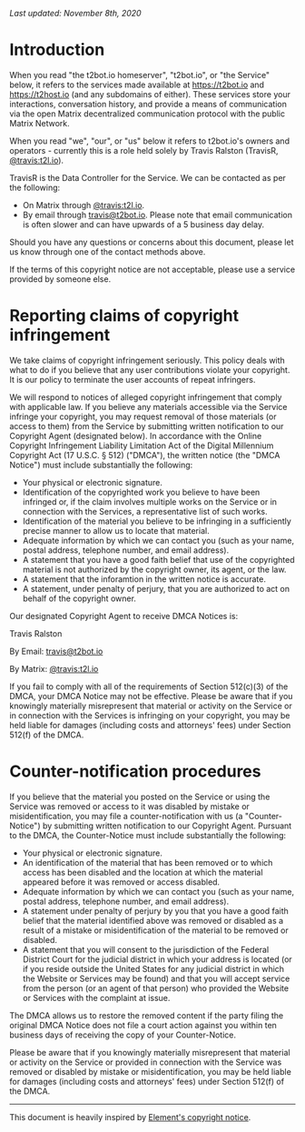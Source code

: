 *Last updated: November 8th, 2020*

# Introduction

When you read "the t2bot.io homeserver", "t2bot.io", or "the Service" below, it refers
to the services made available at https://t2bot.io and https://t2host.io (and any
subdomains of either). These services store your interactions, conversation history,
and provide a means of communication via the open Matrix decentralized communication
protocol with the public Matrix Network.

When you read "we", "our", or "us" below it refers to t2bot.io's owners and operators -
currently this is a role held solely by Travis Ralston (TravisR,
[@travis:t2l.io](https://matrix.to/#/@travis:t2l.io)).

TravisR is the Data Controller for the Service. We can be contacted as per the following:

* On Matrix through [@travis:t2l.io](https://matrix.to/#/@travis:t2l.io).
* By email through [travis@t2bot.io](mailto:travis@t2bot.io). Please note that email
  communication is often slower and can have upwards of a 5 business day delay.

Should you have any questions or concerns about this document, please let us know through
one of the contact methods above.

If the terms of this copyright notice are not acceptable, please use a service
provided by someone else.

# Reporting claims of copyright infringement

We take claims of copyright infringement seriously. This policy deals with what to do if
you believe that any user contributions violate your copyright. It is our policy to
terminate the user accounts of repeat infringers.

We will respond to notices of alleged copyright infringement that comply with applicable
law. If you believe any materials accessible via the Service infringe your copyright, you
may request removal of those materials (or access to them) from the Service by
submitting written notification to our Copyright Agent (designated below). In accordance
with the Online Copyright Infringement Liability Limitation Act of the Digital Millennium
Copyright Act (17 U.S.C. § 512) ("DMCA"), the written notice (the "DMCA Notice") must
include substantially the following:

* Your physical or electronic signature.
* Identification of the copyrighted work you believe to have been infringed or, if the
  claim involves multiple works on the Service or in connection with the Services, a
  representative list of such works.
* Identification of the material you believe to be infringing in a sufficiently precise
  manner to allow us to locate that material.
* Adequate information by which we can contact you (such as your name, postal address,
  telephone number, and email address).
* A statement that you have a good faith belief that use of the copyrighted material is
  not authorized by the copyright owner, its agent, or the law.
* A statement that the inforamtion in the written notice is accurate.
* A statement, under penalty of perjury, that you are authorized to act on behalf of the
  copyright owner.

Our designated Copyright Agent to receive DMCA Notices is:

Travis Ralston

By Email: [travis@t2bot.io](mailto:travis@t2bot.io)

By Matrix: [@travis:t2l.io](https://matrix.to/#/@travis:t2l.io)

If you fail to comply with all of the requirements of Section 512(c)(3) of the DMCA, your
DMCA Notice may not be effective. Please be aware that if you knowingly materially
misrepresent that material or activity on the Service or in connection with the Services
is infringing on your copyright, you may be held liable for damages (including costs and
attorneys' fees) under Section 512(f) of the DMCA.

# Counter-notification procedures

If you believe that the material you posted on the Service or using the Service was
removed or access to it was disabled by mistake or misidentification, you may file a
counter-notification with us (a "Counter-Notice") by submitting written notification to
our Copyright Agent. Pursuant to the DMCA, the Counter-Notice must include substantially
the following:

* Your physical or electronic signature.
* An identification of the material that has been removed or to which access has been
  disabled and the location at which the material appeared before it was removed or
  access disabled.
* Adequate information by which we can contact you (such as your name, postal address,
  telephone number, and email address).
* A statement under penalty of perjury by you that you have a good faith belief that the
  material identified above was removed or disabled as a result of a mistake or
  misidentification of the material to be removed or disabled.
* A statement that you will consent to the jurisdiction of the Federal District Court
  for the judicial district in which your address is located (or if you reside outside
  the United States for any judicial district in which the Website or Services may be
  found) and that you will accept service from the person (or an agent of that person)
  who provided the Website or Services with the complaint at issue.

The DMCA allows us to restore the removed content if the party filing the original DMCA
Notice does not file a court action against you within ten business days of receiving
the copy of your Counter-Notice.

Please be aware that if you knowingly materially misrepresent that material or activity
on the Service or provided in connection with the Service was removed or disabled by
mistake or misidentification, you may be held liable for damages (including costs and
attorneys' fees) under Section 512(f) of the DMCA.

----

This document is heavily inspired by [Element's copyright notice](https://element.io/copyright).
